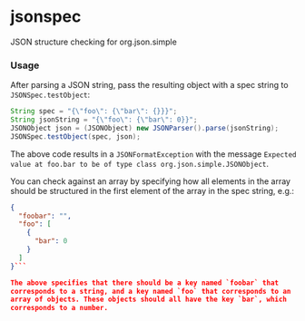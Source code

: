 jsonspec
===

JSON structure checking for org.json.simple

### Usage

After parsing a JSON string, pass the resulting object with a spec string
to `JSONSpec.testObject`:

```java
String spec = "{\"foo\": {\"bar\": {}}}";
String jsonString = "{\"foo\": {\"bar\": 0}}";
JSONObject json = (JSONObject) new JSONParser().parse(jsonString);
JSONSpec.testObject(spec, json);
```

The above code results in a `JSONFormatException` with the message `Expected
value at foo.bar to be of type class org.json.simple.JSONObject`.

You can check against an array by specifying how all elements in the array
should be structured in the first element of the array in the spec string,
e.g.:

```json
{
  "foobar": "",
  "foo": [
    {
      "bar": 0
    }
  ]
}```

The above specifies that there should be a key named `foobar` that
corresponds to a string, and a key named `foo` that corresponds to an
array of objects. These objects should all have the key `bar`, which
corresponds to a number.

